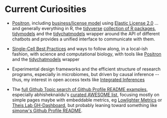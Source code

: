 # Current Curiosities

- [Positron](https://positron.posit.co/), including [business/license model](https://positron.posit.co/licensing.html) using [Elastic License 2.0](https://github.com/posit-dev/positron?tab=License-1-ov-file#readme) ... and generally everything in R, the [tidyverse](https://www.tidyverse.org/) [collection of R packages](https://www.tidyverse.org/packages/), [tidymodels](https://tidymodels.tidymodels.org/) and the [tidychatmodels](https://tidychatmodels.albert-rapp.de/) wrapper around the API of different chatbots and provides a unified interface to communicate with them. 

- [Single-Cell Best Practices](https://sc-best-practices.org) and ways to follow along, in a local-ish fashion, with science and computational biology, with tools like [Positron](https://positron.posit.co/) and the [tidychatmodels](https://tidychatmodels.albert-rapp.de/) wrapper

- Experimental design frameworks and the efficient structure of research programs, especially in microbiomes, but driven by causal inference -- thus, my interest in open access texts like [Integrated Inferences](https://integrated-inferences.github.io/book/)

- The [full Github Topic search of Github Profile README examples](https://github.com/topics/github-profile-readme), especially abhisheknaiidu's [curated AWESOME list](https://github.com/abhisheknaiidu/awesome-github-profile-readme), focusing mostly on simple pages maybe with embeddable metrics, eg [Lowlighter Metrics](https://github.com/lowlighter/metrics) or [Theis Lab GH-Dashboard](https://github.com/theislab/gh-dashboard), but probably leaning toward something like [simonw's Github Profile README](https://www.aboutmonica.com/blog/how-to-create-a-github-profile-readme/).
